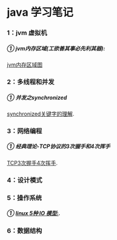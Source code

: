 # java 学习笔记
### 1：jvm 虚拟机
##### ① jvm内存区域(工欲善其事必先利其器):
[jvm内存区域图](https://github.com/woaigmz/java-study/blob/master/jvm%E5%86%85%E5%AD%98%E5%8C%BA%E5%9F%9F.png)
### 2：多线程和并发
##### ① 并发之synchronized
[synchronized关键字的理解](https://github.com/woaigmz/java-study/blob/master/synchoroized%E5%85%B3%E9%94%AE%E5%AD%97%E7%9A%84%E7%90%86%E8%A7%A3.md).
### 3：网络编程
##### ① 经典理论-TCP协议的3次握手和4次挥手
[TCP3次握手4次挥手](https://github.com/woaigmz/java-study/blob/master/TCP3%E6%AC%A1%E6%8F%A1%E6%89%8B4%E6%AC%A1%E6%8C%A5%E6%89%8B.md).
### 4：设计模式

### 5：操作系统
##### ① [linux 5种 IO 模型:](https://github.com/woaigmz/java-study/blob/master/linuxIO%E6%A8%A1%E5%9E%8B.md).

### 6：数据结构
